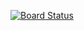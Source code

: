 [![Board Status](https://z09620.visualstudio.com/655180d4-7a2b-40e3-b3c0-b4b8a39158bf/4b1fa0f7-d724-4526-ad7e-352786fe0f79/_apis/work/boardbadge/76be78c7-c2e8-4da3-bdfc-ffc6181ed5b6)](https://z09620.visualstudio.com/655180d4-7a2b-40e3-b3c0-b4b8a39158bf/_boards/board/t/4b1fa0f7-d724-4526-ad7e-352786fe0f79/Microsoft.RequirementCategory)